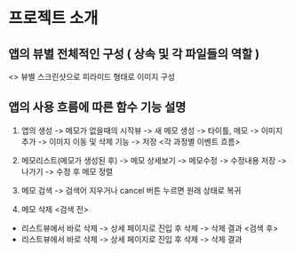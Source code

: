 #  프로젝트 소개


## 앱의 뷰별 전체적인 구성 ( 상속 및 각 파일들의 역할 )
<> 뷰별 스크린샷으로 피라미드 형태로 이미지 구성 




## 앱의 사용 흐름에 따른 함수 기능 설명 
1. 앱의 생성 -> 메모가 없을때의 시작뷰 -> 새 메모 생성 ->  타이틀, 메모 -> 이미지 추가 -> 이미지 이동 및 삭제 기능 -> 저장 <각 과정별 이벤트 흐름>

2. 메모리스트(메모가 생성된 후) -> 메모 상세보기 -> 메모수정 -> 수정내용 저장 -> 나가기 -> 수정 후 메모 정렬 

3. 메모 검색 -> 검색어 지우거나 cancel 버튼 누르면 원래 상태로 복귀

4. 메모 삭제
<검색 전>  
- 리스트뷰에서 바로 삭제 -> 상세 페이지로 진입 후 삭제 -> 삭제 결과
<검색 후>
- 리스트뷰에서 바로 삭제 -> 상세 페이지로 진입 후 삭제 -> 삭제 결과
